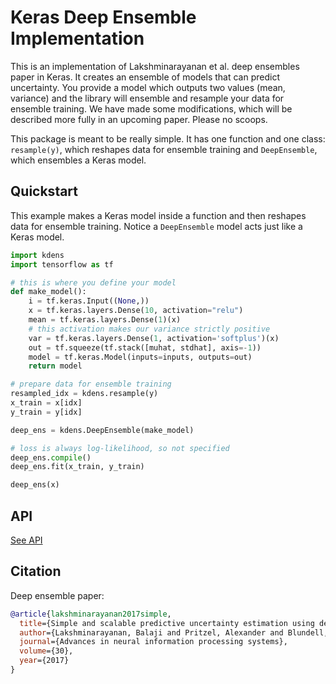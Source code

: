 # Keras Deep Ensemble Implementation

This is an implementation of Lakshminarayanan et al. deep ensembles paper in Keras. It creates an ensemble
of models that can predict uncertainty. You provide a model which outputs two values (mean, variance) and the
library will ensemble and resample your data for ensemble training. We have made some modifications, which will be described more fully in an upcoming paper. Please no scoops.

This package is meant to be really simple. It has one function and one class: ``resample(y)``, which reshapes data for ensemble training and ``DeepEnsemble``, which ensembles a Keras model.

## Quickstart

This example makes a Keras model inside a function and then reshapes data for ensemble training. Notice a ``DeepEnsemble`` model acts just like a Keras model.

```python
import kdens
import tensorflow as tf

# this is where you define your model
def make_model():
    i = tf.keras.Input((None,))
    x = tf.keras.layers.Dense(10, activation="relu")
    mean = tf.keras.layers.Dense(1)(x)
    # this activation makes our variance strictly positive
    var = tf.keras.layers.Dense(1, activation='softplus')(x)
    out = tf.squeeze(tf.stack([muhat, stdhat], axis=-1))
    model = tf.keras.Model(inputs=inputs, outputs=out)
    return model

# prepare data for ensemble training
resampled_idx = kdens.resample(y)
x_train = x[idx]
y_train = y[idx]

deep_ens = kdens.DeepEnsemble(make_model)

# loss is always log-likelihood, so not specified
deep_ens.compile()
deep_ens.fit(x_train, y_train)

deep_ens(x)
```

## API

[See API](https://whitead.github.io/kdeepensemble/api.html)

## Citation

Deep ensemble paper:
```bibtex
@article{lakshminarayanan2017simple,
  title={Simple and scalable predictive uncertainty estimation using deep ensembles},
  author={Lakshminarayanan, Balaji and Pritzel, Alexander and Blundell, Charles},
  journal={Advances in neural information processing systems},
  volume={30},
  year={2017}
}
```
